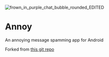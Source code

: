 ![frown_in_purple_chat_bubble_rounded_EDITED](https://github.com/user-attachments/assets/eb5dbca1-1211-45e8-aa4b-3d2dc774d972)


Annoy
===================

An annoying message spamming app for Android 

Forked from [this git repo](https://github.com/tiphedor/SMS-Spammer-Android)
